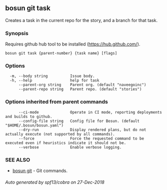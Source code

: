 ## bosun git task

Creates a task in the current repo for the story, and a branch for that task.

### Synopsis

Requires github hub tool to be installed (https://hub.github.com/).

```
bosun git task {parent-number} {task name} [flags]
```

### Options

```
  -m, --body string          Issue body.
  -h, --help                 help for task
      --parent-org string    Parent org. (default "naveegoinc")
      --parent-repo string   Parent repo. (default "stories")
```

### Options inherited from parent commands

```
      --ci-mode              Operate in CI mode, reporting deployments and builds to github.
      --config-file string   Config file for Bosun. (default "$HOME/.bosun/bosun.yaml")
      --dry-run              Display rendered plans, but do not actually execute (not supported by all commands).
      --force                Force the requested command to be executed even if heuristics indicate it should not be.
      --verbose              Enable verbose logging.
```

### SEE ALSO

* [bosun git](bosun_git.md)	 - Git commands.

###### Auto generated by spf13/cobra on 27-Dec-2018
